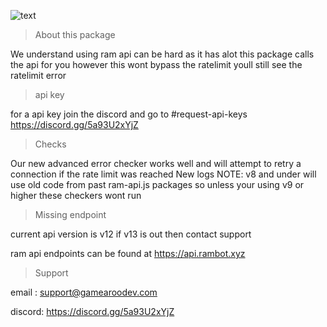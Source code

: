 ![text](https://camo.githubusercontent.com/27609282dd7fdadb913e82ada9d6f53eb542f22dfcd15d19fc7dc7e21e3cb8b3/68747470733a2f2f67616d6561726f6f2e746f702f72616d2f72616d2d6170692e6e65742e706e67)

> About this package

We understand using ram api can be hard as it has alot this package calls the api for you however this wont bypass the ratelimit youll still see the ratelimit error





> api key

for a api key join the discord and go to #request-api-keys https://discord.gg/5a93U2xYjZ



> Checks

Our new advanced error checker works well and will attempt to retry a connection if the rate limit was reached
New logs
NOTE: v8 and under will use old code from past ram-api.js packages so unless your using v9 or higher these checkers wont run


> Missing endpoint

current api version is v12 if v13 is out then contact support

ram api endpoints can be found at https://api.rambot.xyz

> Support

email : support@gamearoodev.com

discord: https://discord.gg/5a93U2xYjZ